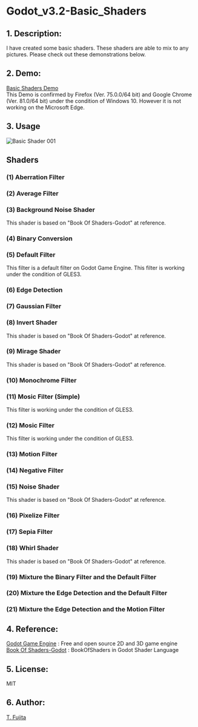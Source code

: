 # Godot_v3.2-Basic_Shaders
## 1. Description:
I have created some basic shaders. These shaders are able to mix to any pictures. Please check out these demonstrations below.  

## 2. Demo:
[Basic Shaders Demo](https://to-fujita.github.io/Godot_v3.2-Basic_Shaders/Basic_Shaders.html)  
This Demo is confirmed by Firefox (Ver. 75.0.0/64 bit) and Google Chrome (Ver. 81.0/64 bit) under the condition of Windows 10. However it is not working on the Microsoft Edge.   

## 3. Usage
![Basic Shader 001](https://to-fujita.github.io/Images/Basic_Shader_001.png "Images for Basic Shader 001")

## Shaders
### (1) Aberration Filter

### (2) Average Filter

### (3) Background Noise Shader
This shader is based on "Book Of Shaders-Godot" at reference.  
### (4) Binary Conversion

### (5) Default Filter
This filter is a default filter on Godot Game Engine. This filter is working under the condition of GLES3.   
### (6) Edge Detection

### (7) Gaussian Filter

### (8) Invert Shader
This shader is based on "Book Of Shaders-Godot" at reference.  
### (9) Mirage Shader
This shader is based on "Book Of Shaders-Godot" at reference.  
### (10) Monochrome Filter

### (11) Mosic Filter (Simple)
This filter is working under the condition of GLES3.  
### (12) Mosic Filter
This filter is working under the condition of GLES3.  
### (13) Motion Filter

### (14) Negative Filter

### (15) Noise Shader
This shader is based on "Book Of Shaders-Godot" at reference.  
### (16) Pixelize Filter

### (17) Sepia Filter

### (18) Whirl Shader
This shader is based on "Book Of Shaders-Godot" at reference.  
### (19) Mixture the Binary Filter and the Default Filter

### (20) Mixture the Edge Detection and the Default Filter

### (21) Mixture the Edge Detection and the Motion Filter


## 4. Reference:
[Godot Game Engine](https://godotengine.org/) : Free and open source 2D and 3D game engine   
[Book Of Shaders-Godot](https://github.com/jayaarrgh/BookOfShaders-Godot) :  BookOfShaders in Godot Shader Language  

## 5. License:
MIT  

## 6. Author:
[T. Fujita](https://github.com/To-Fujita)
